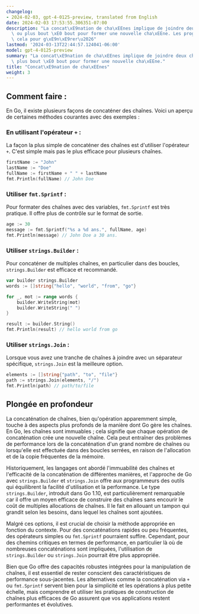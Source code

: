 ```yaml
---
changelog:
- 2024-02-03, gpt-4-0125-preview, translated from English
date: 2024-02-03 17:53:55.306351-07:00
description: "La concat\xE9nation de cha\xEEnes implique de joindre deux cha\xEEnes\
  \ ou plus bout \xE0 bout pour former une nouvelle cha\xEEne. Les programmeurs font\
  \ cela pour g\xE9n\xE9rer\u2026"
lastmod: '2024-03-13T22:44:57.124041-06:00'
model: gpt-4-0125-preview
summary: "La concat\xE9nation de cha\xEEnes implique de joindre deux cha\xEEnes ou\
  \ plus bout \xE0 bout pour former une nouvelle cha\xEEne."
title: "Concat\xE9nation de cha\xEEnes"
weight: 3
---
```


## Comment faire :
En Go, il existe plusieurs façons de concaténer des chaînes. Voici un aperçu de certaines méthodes courantes avec des exemples :

### En utilisant l'opérateur `+` :
La façon la plus simple de concaténer des chaînes est d'utiliser l'opérateur `+`. C'est simple mais pas le plus efficace pour plusieurs chaînes.
```go
firstName := "John"
lastName := "Doe"
fullName := firstName + " " + lastName
fmt.Println(fullName) // John Doe
```

### Utiliser `fmt.Sprintf` :
Pour formater des chaînes avec des variables, `fmt.Sprintf` est très pratique. Il offre plus de contrôle sur le format de sortie.
```go
age := 30
message := fmt.Sprintf("%s a %d ans.", fullName, age)
fmt.Println(message) // John Doe a 30 ans.
```

### Utiliser `strings.Builder` :
Pour concaténer de multiples chaînes, en particulier dans des boucles, `strings.Builder` est efficace et recommandé.
```go
var builder strings.Builder
words := []string{"hello", "world", "from", "go"}

for _, mot := range words {
    builder.WriteString(mot)
    builder.WriteString(" ")
}

result := builder.String()
fmt.Println(result) // hello world from go 
```

### Utiliser `strings.Join` :
Lorsque vous avez une tranche de chaînes à joindre avec un séparateur spécifique, `strings.Join` est la meilleure option.
```go
elements := []string{"path", "to", "file"}
path := strings.Join(elements, "/")
fmt.Println(path) // path/to/file
```

## Plongée en profondeur
La concaténation de chaînes, bien qu'opération apparemment simple, touche à des aspects plus profonds de la manière dont Go gère les chaînes. En Go, les chaînes sont immuables ; cela signifie que chaque opération de concaténation crée une nouvelle chaîne. Cela peut entraîner des problèmes de performance lors de la concaténation d'un grand nombre de chaînes ou lorsqu'elle est effectuée dans des boucles serrées, en raison de l'allocation et de la copie fréquentes de la mémoire.

Historiquement, les langages ont abordé l'immuabilité des chaînes et l'efficacité de la concaténation de différentes manières, et l'approche de Go avec `strings.Builder` et `strings.Join` offre aux programmeurs des outils qui équilibrent la facilité d'utilisation et la performance. Le type `strings.Builder`, introduit dans Go 1.10, est particulièrement remarquable car il offre un moyen efficace de construire des chaînes sans encourir le coût de multiples allocations de chaînes. Il le fait en allouant un tampon qui grandit selon les besoins, dans lequel les chaînes sont ajoutées.

Malgré ces options, il est crucial de choisir la méthode appropriée en fonction du contexte. Pour des concaténations rapides ou peu fréquentes, des opérateurs simples ou `fmt.Sprintf` pourraient suffire. Cependant, pour des chemins critiques en termes de performance, en particulier là où de nombreuses concaténations sont impliquées, l'utilisation de `strings.Builder` ou `strings.Join` pourrait être plus appropriée.

Bien que Go offre des capacités robustes intégrées pour la manipulation de chaînes, il est essentiel de rester conscient des caractéristiques de performance sous-jacentes. Les alternatives comme la concaténation via `+` ou `fmt.Sprintf` servent bien pour la simplicité et les opérations à plus petite échelle, mais comprendre et utiliser les pratiques de construction de chaînes plus efficaces de Go assurent que vos applications restent performantes et évolutives.
